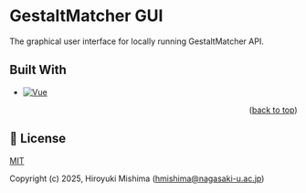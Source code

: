 # GestaltMatcher GUI

The graphical user interface for locally running GestaltMatcher API.

## Built With
* [![Vue][Vue.js]][Vue-url]

<p align="right">(<a href="#readme-top">back to top</a>)</p>

## 📑 License
[MIT](http://opensource.org/licenses/MIT)

Copyright (c) 2025, Hiroyuki Mishima (hmishima@nagasaki-u.ac.jp)

<!-- MARKDOWN LINKS & IMAGES -->
<!-- https://www.markdownguide.org/basic-syntax/#reference-style-links -->
[Vue.js]: https://img.shields.io/badge/Vue.js-35495E?style=for-the-badge&logo=vuedotjs&logoColor=4FC08D
[Vue-url]: https://vuejs.org/
[Vuetify]:
[Vuetify-url]:
[Axios]:
[Axios-url]:
